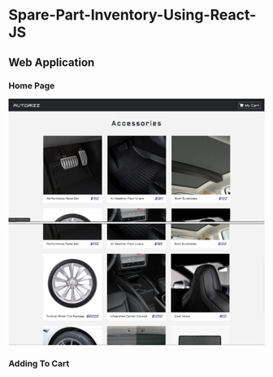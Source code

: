 # Spare-Part-Inventory-Using-React-JS
## Web Application
### Home Page
![](public/img/img1.PNG)
![](public/img/img2.PNG)
### Adding To Cart

